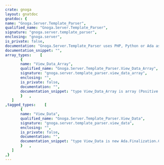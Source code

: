 ```yaml
---
crate: gnoga
layout: gnatdoc
gnatdoc: {
name: "Gnoga.Server.Template_Parser",
qualified_name: "Gnoga.Server.Template_Parser",
signature: "gnoga.server.template_parser",
enclosing: "gnoga.server",
is_private: false,
documentation: "Gnoga.Server.Template_Parser uses PHP, Python or Ada as template parsing\nengines. It also makes it possible to leverage and reuse existing\nweb resources until they can be ported to Gnoga. To use Python instead\nof PHP see Gnoga.Server.Template_Parser.Python. If only simple parsing\nis needed (find and replace), use Gnoga.Server.Template_Parse.Simple\nthat uses Ada.Text_IO\n\nNote: Template_Parser is not intended to be used for web site / app\n      development but for tools or for use by apps to manipulate files.\n      That doesn't mean you couldn't develop an entire site using it\n      and production sites have been made with it. Keep in mind though\n      that the security advantages of Gnoga are reduced if you are using\n      a CGI like approach using a template_parser based on PHP or\n      Python.",
documentation_snippet: "",
array_types:    [
       {
       name: "View_Data_Array",
       qualified_name: "Gnoga.Server.Template_Parser.View_Data_Array",
       signature: "gnoga.server.template_parser.view_data_array",
       enclosing: "",
       is_private: false,
       documentation: "",
       documentation_snippet: "type View_Data_Array is array (Positive range <>) of View_Data;",
       }   ,
   ]
,tagged_types:    [
       {
       name: "View_Data",
       qualified_name: "Gnoga.Server.Template_Parser.View_Data",
       signature: "gnoga.server.template_parser.view_data",
       enclosing: "",
       is_private: false,
       documentation: "",
       documentation_snippet: "type View_Data is new Ada.Finalization.Controlled with private;",
       }   ,
   ]
,}
---
```

